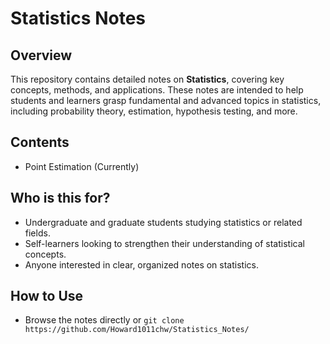 # Statistics Notes

## Overview
This repository contains detailed notes on **Statistics**, covering key concepts, methods, and applications. These notes are intended to help students and learners grasp fundamental and advanced topics in statistics, including probability theory, estimation, hypothesis testing, and more.

## Contents
- Point Estimation (Currently)

## Who is this for?
- Undergraduate and graduate students studying statistics or related fields.
- Self-learners looking to strengthen their understanding of statistical concepts.
- Anyone interested in clear, organized notes on statistics.

## How to Use
- Browse the notes directly or `git clone https://github.com/Howard1011chw/Statistics_Notes/`
